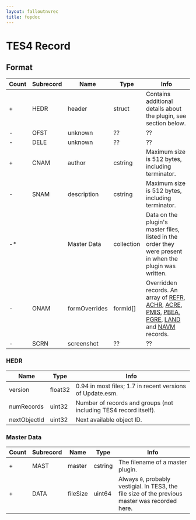 ```yaml
---
layout: falloutnvrec
title: fopdoc
---
```

TES4 Record
===========

## Format

Count | Subrecord | Name | Type | Info
------|-------|------|------|-----
+ | HEDR | header | struct | Contains additional details about the plugin, see section below.
- | OFST | unknown | ?? | ??
- | DELE | unknown | ?? | ??
+ | CNAM | author | cstring | Maximum size is 512 bytes, including terminator.
- | SNAM | description | cstring | Maximum size is 512 bytes, including terminator.
-* | | Master Data | collection | Data on the plugin's master files, listed in the order they were present in when the plugin was written.
- | ONAM | formOverrides | formid[] | Overridden records. An array of [REFR](REFR.md), [ACHR](ACHR.md), [ACRE](ACRE.md), [PMIS](PMIS.md), [PBEA](PBEA.md), [PGRE](PGRE.md), [LAND](LAND.md) and [NAVM](NAVM.md) records.
- | SCRN | screenshot | ?? | ??

### HEDR

Name | Type | Info
-----|------|-----
version | float32 | 0.94 in most files; 1.7 in recent versions of Update.esm.
numRecords | uint32 | Number of records and groups (not including TES4 record itself).
nextObjectId | uint32 | Next available object ID.

### Master Data

Count | Subrecord | Name | Type | Info
------|-------|------|------|-----
+ | MAST | master | cstring | The filename of a master plugin.
+ | DATA | fileSize | uint64 | Always `0`, probably vestigial. In TES3, the file size of the previous master was recorded here.
